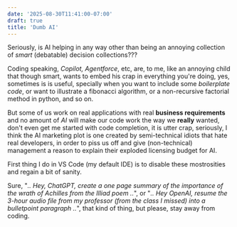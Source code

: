 ```yaml
---
date: '2025-08-30T11:41:00-07:00'
draft: true
title: 'Dumb AI'
---
```


Seriously, is AI helping in any way other than being an annoying collection of _smart_ (debatable) decision collections???

Coding speaking, _Copilot, Agentforce_, etc, are, to me, like an annoying child that though smart, wants
to embed his crap in everything you're doing, yes, sometimes is is useful, specially when you want
to include some _boilerplate code_, or want to illustrate a fibonacci algorithm, or a non-recursive
factorial method in python, and so on.

But some of us work on real applications with real **business requirements** and no amount of _AI_ will
make our code work the way we **really** wanted, don't even get me started with code completion, it is utter crap, seriously,
I think the AI marketing plot is one created by semi-technical idiots that hate real developers, in order
to piss us off and give (non-technical) management a reason to explain their exploded licensing budget for AI.

First thing I do in VS Code (my default IDE) is to disable these mostrosities and regain a bit of sanity.

Sure, "_.. Hey, ChatGPT, create a one page summary of the importance of the wrath of Achilles from the Illiad poem .._",
or "_.. Hey OpenAI, resume the 3-hour audio file from my professor (from the class I missed) into a bulletpoint paragraph .._",
that kind of thing, but please, stay away from coding.
